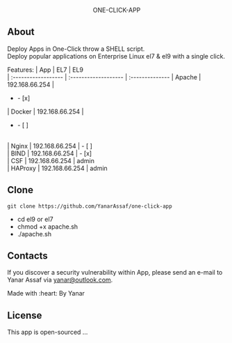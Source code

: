 <p align="center">ONE-CLICK-APP</p>


## About

Deploy Apps in One-Click throw a SHELL script. <br/>
Deploy popular applications on Enterprise Linux el7 & el9 with a single click.

Features:
| App              | EL7           | EL9                   
| :------------------ | :------------------- | :-------------- 
| Apache        | 192.168.66.254       | <ul><li>- [x] </li></ul>
| Docker        | 192.168.66.254       | <ul><li>- [ ] </li></ul>  
| Nginx        | 192.168.66.254       | - [ ]   
| BIND        | 192.168.66.254       | - [x]   
| CSF        | 192.168.66.254       | admin  
| HAProxy        | 192.168.66.254       | admin  


## Clone
```
git clone https://github.com/YanarAssaf/one-click-app
```
- cd el9 or el7
- chmod +x apache.sh
- ./apache.sh


## Contacts

If you discover a security vulnerability within App, please send an e-mail to Yanar Assaf via [yanar@outlook.com](mailto:yanar@outlook.com).
<p class="love">Made with :heart: By Yanar</p>

## License

This app is open-sourced ...
